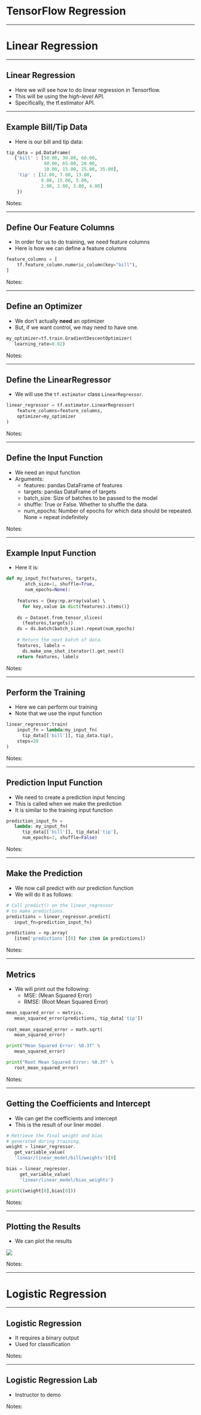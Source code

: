 # TensorFlow Regression

---

# Linear Regression 
---

## Linear Regression

 * Here we will see how to do linear regression in Tensorflow.
 * This will be using the *high-level* API.
 * Specifically, the tf.estimator API.
---

## Example Bill/Tip Data
 * Here is our bill and tip data: 

```python
tip_data = pd.DataFrame(
   {'bill' : [50.00, 30.00, 60.00, 
              40.00, 65.00, 20.00, 
              10.00, 15.00, 25.00, 35.00],
    'tip' : [12.00, 7.00, 13.00, 
             8.00, 15.00, 5.00, 
             2.00, 2.00, 3.00, 4.00]
    })
```

<!-- {"left" : 0.0, "top" : 1.78, "height" : 3.44, "width" : 10.25} -->


Notes:

---
## Define Our Feature Columns

 * In order for us to do training, we need feature columns
 * Here is how we can define a feature columns


```python
feature_columns = [
    tf.feature_column.numeric_column(key="bill"),
]
```
<!-- {"left" : 0.0, "top" : 2.23, "height" : 1.32, "width" : 10.25} -->


Notes:

---

## Define an Optimizer
 
  * We don't actually **need** an optimizer
  * But, if we want control, we may need to have one.

```python
my_optimizer=tf.train.GradientDescentOptimizer(
   learning_rate=0.02)
```
<!-- {"left" : 0.0, "top" : 2.22, "height" : 1.03, "width" : 10.25} -->


Notes:

---

## Define the LinearRegressor
  * We will use the `tf.estimator` class `LinearRegressor`.

```python
linear_regressor = tf.estimator.LinearRegressor(
    feature_columns=feature_columns,
    optimizer=my_optimizer
)
```
<!-- {"left" : 0.0, "top" : 1.91, "height" : 1.69, "width" : 10.25} -->

Notes:

---

## Define the Input Function
  * We need an input function
  * Arguments:
    -  features: pandas DataFrame of features
    -  targets: pandas DataFrame of targets
    -  batch_size: Size of batches to be passed to the model
    -  shuffle: True or False. Whether to shuffle the data.
    -  num_epochs: Number of epochs for which data should be repeated. None = repeat indefinitely


Notes:

---
## Example Input Function

  * Here it is: 

```python
def my_input_fn(features, targets, 
       atch_size=1, shuffle=True, 
       num_epochs=None):
  
    features = {key:np.array(value) \ 
      for key,value in dict(features).items()}                                           
 
    ds = Dataset.from_tensor_slices(
      (features,targets)) 
    ds = ds.batch(batch_size).repeat(num_epochs)
    
    # Return the next batch of data.
    features, labels = 
      ds.make_one_shot_iterator().get_next()
    return features, labels
```
<!-- {"left" : 0.0, "top" : 1.87, "height" : 3.05, "width" : 10.25} -->


Notes:

---

## Perform the Training
  * Here we can perform our training
  * Note that we use the input function


```python
linear_regressor.train(
    input_fn = lambda:my_input_fn(
      tip_data[['bill']], tip_data.tip),
    steps=20
)
```
<!-- {"left" : 0.0, "top" : 2.3, "height" : 2.39, "width" : 10.25} -->


Notes:

---
## Prediction Input Function

  * We need to create a prediction input fencing
  * This is called when we make the prediction
  * It is similar to the training input function

```python
prediction_input_fn =
   lambda: my_input_fn(
      tip_data[['bill']], tip_data['tip'], 
      num_epochs=1, shuffle=False)
```
<!-- {"left" : 0.0, "top" : 2.93, "height" : 1.86, "width" : 10.25} -->


Notes:

---
## Make the Prediction

  * We now call predict with our prediction function
  * We will do it as follows:

```python
# Call predict() on the linear_regressor 
# to make predictions.
predictions = linear_regressor.predict(
   input_fn=prediction_input_fn)

predictions = np.array(
   [item['predictions'][0] for item in predictions])
```
<!-- {"left" : 0.0, "top" : 2.21, "height" : 2.52, "width" : 10.25} -->


Notes:

---
## Metrics

 * We will print out the following:
   - MSE: (Mean Squared Error)
   - RMSE: (Root Mean Squared Error)

```python
mean_squared_error = metrics.
   mean_squared_error(predictions, tip_data['tip'])
   
root_mean_squared_error = math.sqrt(
   mean_squared_error)

print("Mean Squared Error: %0.3f" % 
   mean_squared_error)

print("Root Mean Squared Error: %0.3f" % 
   root_mean_squared_error)
```

<!-- {"left" : 0.0, "top" : 2.61, "height" : 3.85, "width" : 10.25} -->


Notes:

---
## Getting the Coefficients and Intercept
 * We can get the coefficients and intercept
 * This is the result of our liner model

```python
# Retrieve the final weight and bias 
# generated during training.
weight = linear_regressor.
   get_variable_value(
   'linear/linear_model/bill/weights')[0]

bias = linear_regressor.
     get_variable_value(
     'linear/linear_model/bias_weights')

print((weight[0],bias[0]))
```
<!-- {"left" : 0.0, "top" : 2.48, "height" : 4.69, "width" : 10.25} -->

Notes:

---

## Plotting the Results
 * We can plot the results

![](../../assets/images/deep-learning/tensorflow-linregress_matplotlib.png) <!-- {"left" : 1.47, "top" : 2.13, "height" : 4.93, "width" : 6.98} -->



Notes:

---
# Logistic Regression
---

## Logistic Regression
   * It requires a binary output
   * Used for classification


Notes:

---

## Logistic Regression Lab
   * Instructor to demo


Notes:


